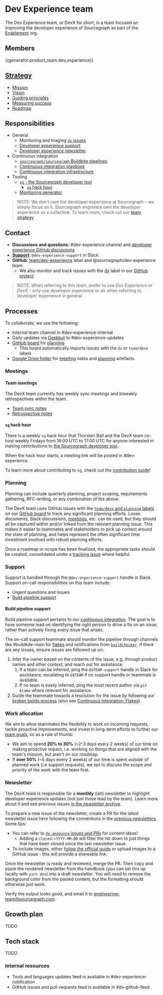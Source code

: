 # Dev Experience team

The Dev Experience team, or DevX for short, is a team focused on improving the developer experience of Sourcegraph as part of the [Enablement](../index.md) org.

## Members

{{generator:product_team.dev_experience}}

## [Strategy](../../../../../strategy-goals/strategy/enablement/dev-experience/index.md)

- [Mission](../../../../../strategy-goals/strategy/enablement/dev-experience/index.md#mission)
- [Vision](../../../../../strategy-goals/strategy/enablement/dev-experience/index.md#vision)
- [Guiding principles](../../../../../strategy-goals/strategy/enablement/dev-experience/index.md#guiding-principles)
- [Measuring success](../../../../../strategy-goals/strategy/enablement/dev-experience/index.md#measuring-success)
- [Roadmap](../../../../../strategy-goals/strategy/enablement/dev-experience/index.md#roadmap)

## Responsibilities

- General
  - Monitoring and triaging [`dx` issues](https://github.com/sourcegraph/sourcegraph/issues?q=is%3Aissue+is%3Aopen+sort%3Aupdated-desc+label%3Adx)
  - [Developer experience support](#support)
  - [Developer experience newsletter](./newsletter.md)
- Continuous integration
  - [`sourcegraph/sourcegraph` Buildkite pipelines](https://docs.sourcegraph.com/dev/background-information/continuous_integration#buildkite-pipelines)
  - [Continuous integration playbook](../../process/incidents/playbooks/ci.md)
  - [Continuous integration infrastructure](../../tools/infrastructure/ci/index.md)
- Tooling
  - [`sg` - the Sourcegraph developer tool](https://docs.sourcegraph.com/dev/background-information/sg)
    - [`sg` hack hour](#sg-hack-hour)
  - [Monitoring generator](https://docs.sourcegraph.com/dev/background-information/observability/monitoring-generator)

> NOTE: We don't own the developer experience at Sourcegraph – we simply focus on it. Sourcegraph engineers own the developer experience as a collective. To learn more, check out our [team strategy](../../../../../strategy-goals/strategy/enablement/dev-experience/index.md).

## Contact

- **Discussions and questions**: #dev-experience channel and [developer experience GitHub discussions](https://github.com/sourcegraph/sourcegraph/discussions/categories/developer-experience)
- **[Support](#support)**: `@dev-experience-support` in Slack
- **GitHub**: [team/dev-experience](https://github.com/sourcegraph/sourcegraph/labels/team%2Fdev-experience) label and @sourcegraph/dev-experience team.
  - We also monitor and track issues with the [dx](https://github.com/sourcegraph/sourcegraph/labels/dx) label in our [GitHub project](https://github.com/orgs/sourcegraph/projects/212).

> NOTE: When referring to this team, prefer to use _Dev Experience_ or _DevX_ - only use _developer experience_ or _dx_ when referring to developer experience in general.

## Processes

To collaborate, we use the following:

- Internal team channel in #dev-experience-internal
- Daily updates via [Geekbot](https://app.geekbot.com/dashboard/standup/90468/view/insights) to #dev-experience-updates
- [GitHub board](https://github.com/orgs/sourcegraph/projects/212) for [planning](#planning)
  - This board automatically imports issues with the `dx` or `team/devx` labels
- [Google Drive folder](https://drive.google.com/drive/folders/1d1scMzzmXM5uCEpKI06U9cc6zPF7g9wE) for [meeting](#meetings) notes and [planning](#planning) artefacts

### Meetings

#### Team meetings

The DevX team currently has weekly sync meetings and biweekly retrospectives within the team.

- [Team sync notes](https://docs.google.com/document/d/1Lm6GT-F4v9OTa5wxa1-AKLtNwlDkORbbeGjqVd9kWPg/edit)
- [Retrospective notes](https://docs.google.com/document/d/1QR1It6KGccwWRpASH16J64QNkpHtngI4o2ttrGpVCwU/edit#)

#### `sg` hack hour

There is a weekly `sg` hack hour that Thorsten Ball and the DevX team co-host weekly Fridays from 16:00 UTC to 17:00 UTC for anyone interested in making contributions to [the Sourcegraph developer tool](https://docs.sourcegraph.com/dev/background-information/sg).

When the hack hour starts, a meeting link will be posted in #dev-experience.

To learn more about contributing to `sg`, check out the [contribution guide](https://docs.sourcegraph.com/dev/background-information/sg#contributing-to-sg)!

### Planning

Planning can include quarterly planning, project scoping, requirements gathering, RFC-writing, or any combination of the above.

The DevX team uses GitHub issues with the [`team/devx` and `planning` labels](https://github.com/sourcegraph/sourcegraph/issues?q=sort%3Aupdated-desc+is%3Aissue+label%3Aplanning+label%3Ateam%2Fdevx) on our [GitHub board](https://github.com/orgs/sourcegraph/projects/212) to track any significant planning efforts.
Loose documents, Slack discussions, [meetings](#meetings), etc. can be used, but they should all be captured within and/or linked from the relevant planning issue.
This makes it easier to teammates and stakeholders to pick up context around the state of planning, and helps represent the often significant time investment involved with robust planning efforts.

Once a roadmap or scope has been finalized, the appropriate tasks should be created, consolidated under a [tracking issue](../../process/tracking_issues.md) where helpful.

### Support

Support is handled through the `@dev-experience-support` handle in Slack.
Support on-call responsibilities on this team include:

- Urgent questions and issues
- [Build pipeline support](#build-pipeline-support)

#### Build pipeline support

Build pipeline support pertains to our [continuous integration](https://docs.sourcegraph.com/dev/background-information/continuous_integration).
The goal is to have someone lead on identifying the right person to drive a fix on an issue, rather than actively fixing every issue that arises.

The on-call support teammate should monitor the pipeline through channels like #buildkite-main for [flakes](https://docs.sourcegraph.com/dev/background-information/testing_principles#flaky-tests) and notifications from [`buildchecker`](https://docs.sourcegraph.com/dev/background-information/continuous_integration#buildchecker).
If there are any issues, ensure issues are followed up on:

1. Infer the owner based on the contents of the issue, e.g. through product names and other context, and reach out for assistance:
   1. If a team can be inferred, ping the `@$TEAM-support` handle in Slack for assistance, escalating to `@$TEAM` if no support handle or teammate is available.
   2. If no team is easily inferred, ping the most recent author via `git blame` where relevant for assistance.
2. Guide the teammate towards a resolution for the issue by following our [broken builds process](https://docs.sourcegraph.com/dev/background-information/testing_principles#broken-builds-on-the-main-branch) (also see [Continuous integration: Flakes](https://docs.sourcegraph.com/dev/background-information/continuous_integration#flakes)).

### Work allocation

We aim to allow teammates the flexibility to work on incoming requests, tackle proactive improvements, and invest in long-term efforts to further our [team goals](../../../../../strategy-goals/strategy/enablement/dev-experience/index.md), so as a rule of thumb:

- We aim to spend **20% to 30%** (~2-3 days every 2 weeks) of our time on making proactive impact, i.e. working on things that are aligned with the team's mission, but aren't on our roadmap.
- If **over 50%** (~5 days every 2 weeks) of our time is spent _outside_ of planned work (i.e support requests), we opt to discuss the scope and priority of the work with the team first.

### Newsletter

The DevX team is responsible for a **monthly** (ish) newsletter to highlight developer experience updates (not just those lead by the team). Learn more about it and see previous issues [in the newsletter archive](newsletter.md).

To prepare a new issue of the newsletter, create a PR for the latest newsletter issue here following the conventions in the [previous newsletters](./newsletter.md). Some tips:

- You can refer to [`dx-announce` issues and PRs](https://github.com/sourcegraph/sourcegraph/issues?q=+is%3Aclosed+sort%3Aupdated-desc+label%3Adx-announce) for content ideas!
  - Adding a `closed:>YYYY-MM-DD` will filter the list down to just things that have been closed since the last newsletter issue.
- To include images, either [follow the official guide](../../../../../handbook/editing/handbook-images-video.md) or upload images to a GitHub issue - this will provide a shareable link.

Once the newsletter is ready and reviewed, merge the PR. Then copy and paste the rendered newsletter from the handbook (you can set this up locally with `yarn dev`) into a draft newsletter. You will need to remove the background color from the pasted content, but the formatting should otherwise just work.

Verify the output looks good, and email it to engineering-team@sourcegraph.com.

## Growth plan

TODO

## Tech stack

TODO

### Internal resources

- Tools and languages updates feed is available in #dev-experience-notification
- GitHub issues and pull-requests feed is available in #dx-github-feed
